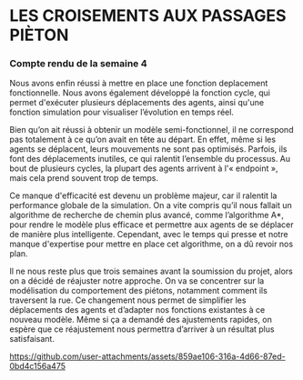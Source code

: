 # LES CROISEMENTS AUX PASSAGES PIÈTON

### Compte rendu de la semaine 4 

Nous avons enfin réussi à mettre en place une fonction deplacement fonctionnelle. Nous avons également développé la fonction cycle, qui permet d'exécuter plusieurs déplacements des agents, ainsi qu'une fonction simulation pour visualiser l’évolution en temps réel.

Bien qu’on ait réussi à obtenir un modèle semi-fonctionnel, il ne correspond pas totalement à ce qu’on avait en tête au départ. En effet, même si les agents se déplacent, leurs mouvements ne sont pas optimisés. Parfois, ils font des déplacements inutiles, ce qui ralentit l’ensemble du processus. Au bout de plusieurs cycles, la plupart des agents arrivent à l'« endpoint », mais cela prend souvent trop de temps.

Ce manque d'efficacité est devenu un problème majeur, car il ralentit la performance globale de la simulation. On a vite compris qu’il nous fallait un algorithme de recherche de chemin plus avancé, comme l’algorithme A*, pour rendre le modèle plus efficace et permettre aux agents de se déplacer de manière plus intelligente. Cependant, avec le temps qui presse et notre manque d'expertise pour mettre en place cet algorithme, on a dû revoir nos plan.

Il ne nous reste plus que trois semaines avant la soumission du projet, alors on a décidé de réajuster notre approche. On va se concentrer sur la modélisation du comportement des piétons, notamment comment ils traversent la rue. Ce changement nous permet de simplifier les déplacements des agents et d’adapter nos fonctions existantes à ce nouveau modèle. Même si ça a demandé des ajustements rapides, on espère que ce réajustement nous permettra d’arriver à un résultat plus satisfaisant.




https://github.com/user-attachments/assets/859ae106-316a-4d66-87ed-0bd4c156a475

